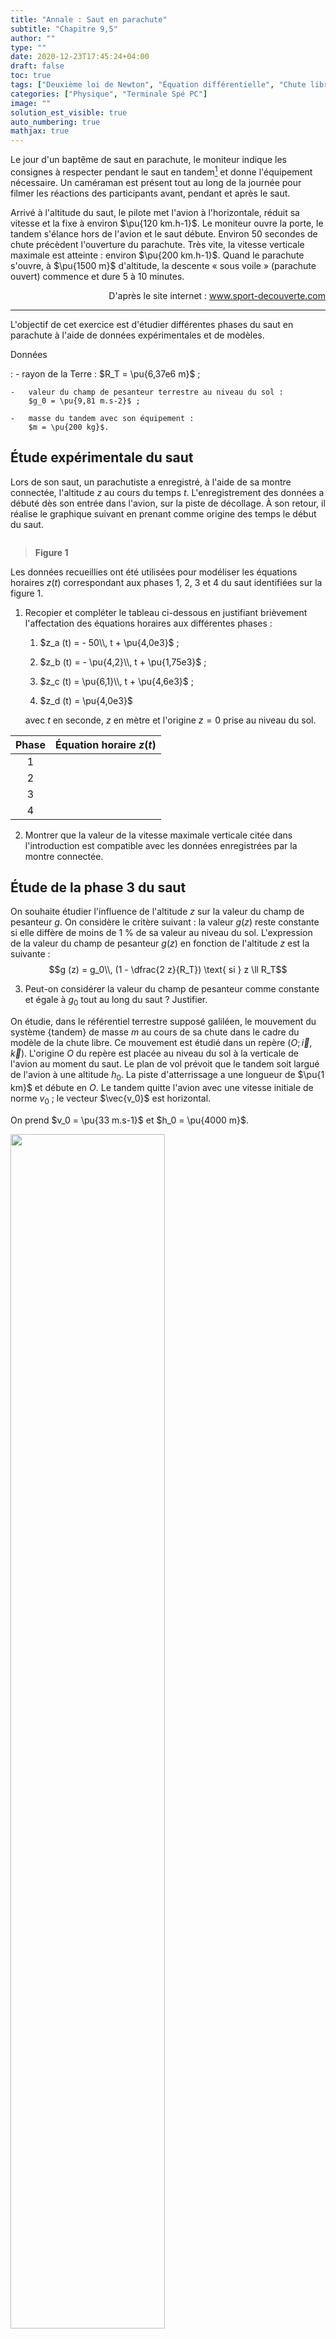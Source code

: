 ```yaml
---
title: "Annale : Saut en parachute"
subtitle: "Chapitre 9,5"
author: ""
type: ""
date: 2020-12-23T17:45:24+04:00
draft: false
toc: true
tags: ["Deuxième loi de Newton", "Équation différentielle", "Chute libre", "Intégration", "Condition initiale", "Équations horaires", "Énergie cinétique", "Champ de pesanteur", "Champ", "Force de frottement fluide"]
categories: ["Physique", "Terminale Spé PC"]
image: ""
solution_est_visible: true
auto_numbering: true
mathjax: true
---
```


Le jour d'un baptême de saut en parachute, le moniteur indique les
consignes à respecter pendant le saut en tandem[^1] et donne l'équipement nécessaire. Un caméraman est présent tout au long de la
journée pour filmer les réactions des participants avant, pendant et
après le saut.

Arrivé à l'altitude du saut, le pilote met l'avion à l'horizontale,
réduit sa vitesse et la fixe à environ $\pu{120 km.h-1}$. Le moniteur ouvre la porte, le
tandem s'élance hors de l'avion et le saut débute. Environ 50
secondes de chute précèdent l'ouverture du parachute. Très vite, la vitesse verticale maximale est atteinte : environ $\pu{200 km.h-1}$. Quand le parachute s'ouvre, à $\pu{1500 m}$
d'altitude, la descente « sous voile » (parachute ouvert) commence et dure 5 à 10 minutes.

<div style="text-align: right;">
D'après le site internet :
<a href="www.sport-decouverte.com" target="_blank"> www.sport-decouverte.com</a>
</div>

----

L'objectif de cet exercice est d'étudier différentes phases du saut en
parachute à l'aide de données expérimentales et de modèles.

Données 

:   -   rayon de la Terre : $R_T = \pu{6,37e6 m}$ ;

    -   valeur du champ de pesanteur terrestre au niveau du sol :
        $g_0 = \pu{9,81 m.s-2}$ ;

    -   masse du tandem avec son équipement :
        $m = \pu{200 kg}$.

## Étude expérimentale du saut 

Lors de son saut, un parachutiste a enregistré, à l'aide de sa montre
connectée, l'altitude $z$ au cours du temps $t$. L'enregistrement des
données a débuté dès son entrée dans l'avion, sur la piste de décollage.
À son retour, il réalise le graphique suivant en prenant comme origine
des temps le début du saut.

<img src="/terminales-pc/chap-8/chap-8-4-1.png" alt="" width="" />

> **Figure 1**

Les données recueillies ont été utilisées pour modéliser les équations
horaires $z(t)$ correspondant aux phases 1, 2, 3 et 4 du saut
identifiées sur la figure 1.

1. Recopier et compléter le tableau ci-dessous en justifiant brièvement
    l'affectation des équations horaires aux différentes phases :

    1. $z_a (t) = - 50\\, t + \pu{4,0e3}$ ;

    2. $z_b (t) = - \pu{4,2}\\, t + \pu{1,75e3}$ ;

    3. $z_c (t) = \pu{6,1}\\, t + \pu{4,6e3}$ ;

    4. $z_d (t) = \pu{4,0e3}$

    avec $t$ en seconde, $z$ en mètre et l'origine $z = 0$ prise au
    niveau du sol.

<center>

| **Phase** | **Équation horaire $z (t)$** |
| :-------: | :--------------------------: |
|     1     |                              |
|     2     |                              |
|     3     |                              |
|     4     |                              |

</center>

2. Montrer que la valeur de la vitesse maximale verticale citée dans
    l'introduction est compatible avec les données enregistrées par la
    montre connectée.

## Étude de la phase 3 du saut

On souhaite étudier l'influence de l'altitude $z$ sur la valeur du champ
de pesanteur $g$. On considère le critère suivant : la valeur $g (z)$
reste constante si elle diffère de moins de 1&nbsp;% de sa valeur au niveau
du sol. L'expression de la valeur du champ de pesanteur $g (z)$ en
fonction de l'altitude $z$ est la suivante :
$$g (z) = g_0\\, (1 - \dfrac{2 z}{R_T}) \text{ si } z \ll R_T$$

3. Peut-on considérer la valeur du champ de pesanteur comme constante
    et égale à $g_0$ tout au long du saut ? Justifier.

On étudie, dans le référentiel terrestre supposé galiléen, le mouvement
du système {tandem} de masse $m$ au cours de sa chute dans le cadre du
modèle de la chute libre. Ce mouvement est étudié dans un repère $(O ;
\vec{i}, \vec{k})$. L'origine $O$ du repère est placée au niveau du sol
à la verticale de l'avion au moment du saut. Le plan de vol prévoit que
le tandem soit largué de l'avion à une altitude $h_0$. La piste
d'atterrissage a une longueur de $\pu{1 km}$ et débute en $O$. Le tandem quitte
l'avion avec une vitesse initiale de norme $v_0$ ; le vecteur
$\vec{v_0}$ est horizontal.

On prend $v_0 = \pu{33 m.s-1}$ et
$h_0 = \pu{4000 m}$.

<img src="/terminales-pc/chap-8/chap-8-4-2.jpg" alt="" width="70%" />

> **Figure 2**

4. Montrer que les coordonnées du vecteur accélération du système dans
    le repère $(O ; \vec{i}, \vec{k})$ sont :
    $$a_x (t) = 0 \qquad \text{et} \qquad a_z (t) = - g_0$$

5. Établir que les équations horaires du mouvement du système
    s'écrivent :
    $$x (t) = v_0\\, t \qquad \text{et} \qquad z (t) = - g_0\\, \dfrac{t^2}{2} + h_0$$

6. En déduire que l'équation de la trajectoire $z (x)$ s'écrit :
    $$z (x) = - g_0\\,  \dfrac{x^2}{2 v_0^2} + h_0$$

7. Le tandem ouvre son parachute à l'altitude $z = \pu{1500 m}$.
    Montrer que, dans le cadre de ce modèle, cette ouverture s'effectue
    au-dessus de la piste.

8. Dans le cadre de ce modèle, calculer la valeur de la durée de la
    phase 3 et la comparer à celle déduite du graphique (figure 1).
    Conclure sur la pertinence du modèle de la chute libre utilisé dans
    cette étude.

## Étude de la phase 4 du saut

Lors de la descente parachute ouvert, le moniteur guide le parachute de
manière à maintenir une trajectoire verticale. La force
$\vec{F_f}$ modélise l'action de l'air sur le système
{tandem}.

9. Associer chacun des schémas (réalisés sans souci d'échelle) à un instant de la chute :

    - juste après l'ouverture ;

    - quelques secondes après l'ouverture.

    Justifier la réponse à partir des données expérimentales de la
    partie 1.

<img src="/terminales-pc/chap-8/chap-8-4-3.jpg" alt="" width="70%" />

> **Figure 3**

Quelques secondes après l'ouverture du parachute, la chute du tandem se
fait à vitesse constante. On étudie alors le mouvement dans ces conditions.

10. Estimer la valeur de la vitesse verticale du tandem à partir des données expérimentales de la partie 1.

11. Déterminer la valeur, notée $F_f$, de la norme de la force $\vec{F_f}$ qui modélise l'action de l'air sur le système {tandem}.

12. L'expression de $F_f$ est donnée par la relation $F_f = k\\, v_z^2$, où $k$ est une constante de l'étude et $v_z$ désigne la coordonnée selon l'axe $(Oz)$ de la vitesse du parachutiste. Montrer que la valeur de la constante $k$ est de $\pu{1,1e2 S.I}$.\
Préciser l'unité de la constante $k$.

13. Calculer la valeur de l'énergie cinétique du tandem avant l'arrivée au sol.

14. Le tandem possède un parachute de secours plus petit que le parachute principal. On admet que la valeur de la constante $k_s$ de la force de frottement exercée par ce parachute vérifie la relation : $k_s = \dfrac{k}{2}$. Dans le cas où ce parachute de secours est utilisé, déterminer la valeur de la vitesse verticale $v_{z s}$ ainsi que celle de l'énergie cinétique du tandem avant l'arrivée au sol.\
Commenter.

## Corrigé

{{% solution "Réponses" %}}
{{< remote "Corrigé au format pdf" "/terminales-pc/chap-8/chap-8-4-4.pdf" >}}
{{% /solution %}}


[^1]: *tandem :* deux personnes associées.